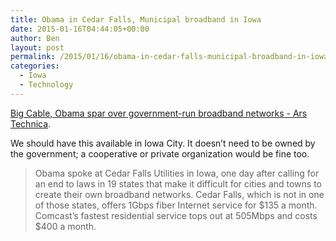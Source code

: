 ```yaml
---
title: Obama in Cedar Falls, Municipal broadband in Iowa
date: 2015-01-16T04:44:05+00:00
author: Ben
layout: post
permalink: /2015/01/16/obama-in-cedar-falls-municipal-broadband-in-iowa/
categories:
  - Iowa
  - Technology
---
```

[Big Cable, Obama spar over government-run broadband networks - Ars Technica](http://arstechnica.com/business/2015/01/obama-and-big-cable-spar-over-government-run-broadband-networks/).

We should have this available in Iowa City. It doesn&#8217;t need to be owned by the government; a cooperative or private organization would be fine too.

> Obama spoke at Cedar Falls Utilities in Iowa, one day after calling for an end to laws in 19 states that make it difficult for cities and towns to create their own broadband networks. Cedar Falls, which is not in one of those states, offers 1Gbps fiber Internet service for $135 a month. Comcast’s fastest residential service tops out at 505Mbps and costs $400 a month.